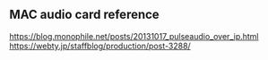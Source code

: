 ## MAC audio card reference

https://blog.monophile.net/posts/20131017_pulseaudio_over_ip.html
https://webty.jp/staffblog/production/post-3288/
